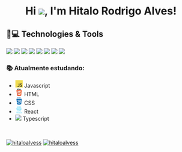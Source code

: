 <h1 align="center">Hi <img src="https://raw.githubusercontent.com/kaueMarques/kaueMarques/master/hi.gif" width="30px">, I'm Hitalo Rodrigo Alves!</h1>
 
## 🚀💻 Technologies & Tools
 
<p >

<img src="https://img.shields.io/badge/Windows-fff?logo=windows&logoColor=blue" />
  <img src="https://img.shields.io/badge/TypeScript-fff?logo=typescript&logoColor=blue" />
  <img src="https://img.shields.io/badge/JavaScript-fff?logo=javascript&logoColor=yellow" />
  <img src="https://img.shields.io/badge/HTML5-fff?logo=html5&logoColor=red" />
  <img src="https://img.shields.io/badge/CSS3-fff?logo=css3&logoColor=blue" />
  <img src="https://img.shields.io/badge/React-fff?logo=react&logoColor=61DAFB" />
  <img src="https://img.shields.io/badge/PostgreSQL-fff?logo=postgresql&logoColor=blue" />
  <img src="https://img.shields.io/badge/More...-fff" />

</p>


### :books: Atualmente estudando:
- <img src="https://raw.githubusercontent.com/devicons/devicon/master/icons/javascript/javascript-original.svg" alt="javascript" width="20" height="20"/> Javascript
- <img src="https://raw.githubusercontent.com/devicons/devicon/master/icons/html5/html5-original-wordmark.svg" alt="html5"  width="20" height="20"/> HTML
- <img src="https://raw.githubusercontent.com/devicons/devicon/master/icons/css3/css3-plain-wordmark.svg" alt="css3"  width="20" height="20"/> CSS
- <img src="https://raw.githubusercontent.com/devicons/devicon/master/icons/react/react-original-wordmark.svg" alt="react" width="20" height="20"/> React
- <img src="https://img.shields.io/badge/TypeScript-fff?logo=typescript&logoColor=blue" /> Typescript

<br>

<p align="center">

<a href="https://www.linkedin.com/in/hitalo-alves/" target="blank"><img align="center" src="https://cdn.jsdelivr.net/npm/simple-icons@3.0.1/icons/linkedin.svg" alt="hitaloalvess" height="20" width="20" /></a>
<a href="https://www.instagram.com/hitaloalvees/" target="blank"><img align="center" src="https://cdn.jsdelivr.net/npm/simple-icons@3.0.1/icons/instagram.svg" alt="hitaloalvess" height="20" width="20" /></a>
</p>
